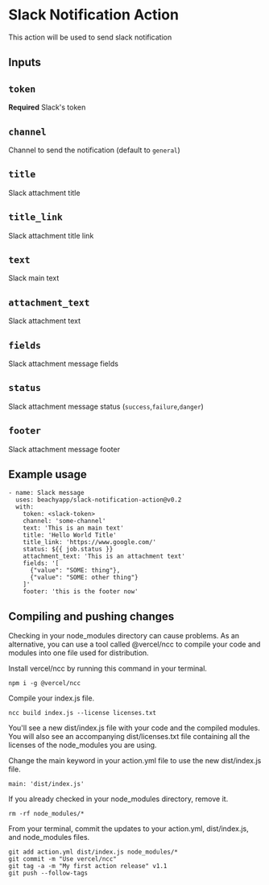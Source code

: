 # Slack Notification Action

This action will be used to send slack notification

## Inputs

## `token`

**Required** Slack's token 

## `channel`

Channel to send the notification (default to `general`)

## `title`

Slack attachment title

## `title_link`

Slack attachment title link

## `text`

Slack main text

## `attachment_text`

Slack attachment text

## `fields`

Slack attachment message fields

## `status`

Slack attachment message status (`success`,`failure`,`danger`)

## `footer`

Slack attachment message footer

## Example usage

```
- name: Slack message
  uses: beachyapp/slack-notification-action@v0.2
  with:
    token: <slack-token>
    channel: 'some-channel'
    text: 'This is an main text'
    title: 'Hello World Title'
    title_link: 'https://www.google.com/'
    status: ${{ job.status }}
    attachment_text: 'This is an attachment text'
    fields: '[
      {"value": "SOME: thing"},
      {"value": "SOME: other thing"}
    ]'
    footer: 'this is the footer now'
```
## Compiling and pushing changes

Checking in your node_modules directory can cause problems. As an alternative, you can use a tool called @vercel/ncc to compile your code and modules into one file used for distribution.

Install vercel/ncc by running this command in your terminal.

`npm i -g @vercel/ncc`

Compile your index.js file.

`ncc build index.js --license licenses.txt`

You'll see a new dist/index.js file with your code and the compiled modules. You will also see an accompanying dist/licenses.txt file containing all the licenses of the node_modules you are using.

Change the main keyword in your action.yml file to use the new dist/index.js file.

`main: 'dist/index.js'`

If you already checked in your node_modules directory, remove it.

`rm -rf node_modules/*`

From your terminal, commit the updates to your action.yml, dist/index.js, and node_modules files.

```shell
git add action.yml dist/index.js node_modules/*
git commit -m "Use vercel/ncc"
git tag -a -m "My first action release" v1.1
git push --follow-tags
```
